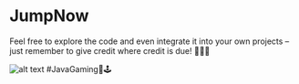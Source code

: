 # JumpNow

Feel free to explore the code and even integrate it into your own projects – just remember to give credit where credit is due! 🙌🏼📜

![alt text](https://i.ibb.co/r2CsmPJ/panda-pic.png)
#JavaGaming🐼🕹️
